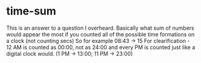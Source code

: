 # time-sum
This is an answer to a question I overheard. Basically what sum of numbers would appear the most if you counted all of the possible time formations on a clock (not counting secs) So for example 08:43 -> 15 
For clearification -
12 AM is counted as 00:00, not as 24:00 and every PM is counted just like a digital clock would. (1 PM -> 13:00; 11 PM -> 23:00)
